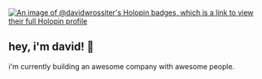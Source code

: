 [![An image of @davidwrossiter's Holopin badges, which is a link to view their full Holopin profile](https://holopin.me/davidwrossiter)](https://holopin.io/@davidwrossiter)

## hey, i'm david! 👋

i'm currently building an awesome company with awesome people.
